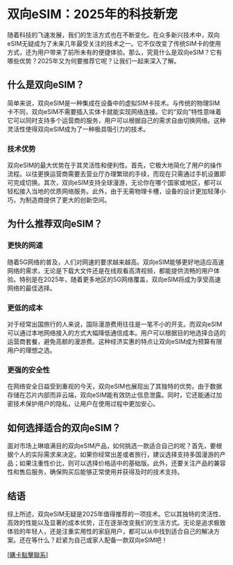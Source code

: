 # 双向eSIM：2025年的科技新宠

随着科技的飞速发展，我们的生活方式也在不断变化。在众多新兴技术中，双向eSIM无疑成为了未来几年最受关注的技术之一。它不仅改变了传统SIM卡的使用方式，还为用户带来了前所未有的便捷体验。那么，究竟什么是双向eSIM？它有哪些优势？2025年又为何要推荐它呢？让我们一起来深入了解。

## 什么是双向eSIM？

简单来说，双向eSIM是一种集成在设备中的虚拟SIM卡技术。与传统的物理SIM卡不同，双向eSIM不需要插入实体卡就能实现网络连接。它的“双向”特性意味着它可以同时支持多个运营商的服务，用户可以根据自己的需求自由切换网络。这种灵活性使得双向eSIM成为了一种极具吸引力的技术。

### 技术优势

双向eSIM的最大优势在于其灵活性和便利性。首先，它极大地简化了用户的操作流程。以往更换运营商需要去营业厅办理繁琐的手续，而现在只需通过手机设置即可完成切换。其次，双向eSIM支持全球漫游，无论你在哪个国家或地区，都可以轻松接入当地的优质网络服务。此外，由于无需物理卡槽，设备的设计更加轻薄小巧，为制造商提供了更大的创新空间。

## 为什么推荐双向eSIM？

### 更快的网速

随着5G网络的普及，人们对网速的要求越来越高。双向eSIM能够更好地适应高速网络的需求，无论是下载大文件还是在线观看高清视频，都能提供流畅的用户体验。特别是在2025年，随着更多地区的5G网络覆盖，双向eSIM将成为享受高速网络的最佳选择。

### 更低的成本

对于经常出国旅行的人来说，国际漫游费用往往是一笔不小的开支。而双向eSIM可以通过本地网络接入的方式大幅降低通信成本。用户可以根据目的地选择合适的运营商套餐，避免高额的漫游费。这种经济实惠的特点让双向eSIM成为预算有限用户的理想之选。

### 更强的安全性

在网络安全日益受到重视的今天，双向eSIM也展现出了其独特的优势。由于数据存储在芯片内部而非云端，双向eSIM能有效防止信息泄露。同时，它还能通过加密技术保护用户的隐私，让用户在使用过程中更加安心。

## 如何选择适合的双向eSIM？

面对市场上琳琅满目的双向eSIM产品，如何挑选一款适合自己的呢？首先，要根据个人的实际需求来决定。如果你经常出差或者旅行，建议选择支持多国漫游的产品；如果注重性价比，则可以选择价格适中的基础版。此外，还要关注产品的兼容性和售后服务，确保购买后能够正常使用并获得及时的技术支持。

## 结语

综上所述，双向eSIM无疑是2025年值得推荐的一项技术。它以其独特的灵活性、高效的性能以及显著的成本优势，正在逐渐改变我们的生活方式。无论是追求极致体验的年轻人，还是注重实用性的家庭用户，都可以从中找到适合自己的解决方案。还在等什么？赶紧为自己或家人配备一款双向eSIM吧！

[[購卡點擊聯系](https://t.me/s/SXDXQF)]